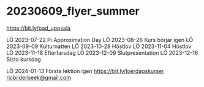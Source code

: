 # 20230609_flyer_summer

<https://bit.ly/pad_uppsala>

LÖ 2023-07-22 Pi Approximation Day
LÖ 2023-08-26 Kurs börjar igen
LÖ 2023-09-09 Kulturnatten
LÖ 2023-10-28 Höstlov
LÖ 2023-11-04 Höstlov
LÖ 2023-11-18 Efterfarsdag
LÖ 2023-12-09 Slutpresentation
LÖ 2023-12-16 Sista kursdag

LÖ 2024-01-13 Första lektion igen
<https://bit.ly/loerdagskurser>
<rjcbilderbeek@gmail.com>
